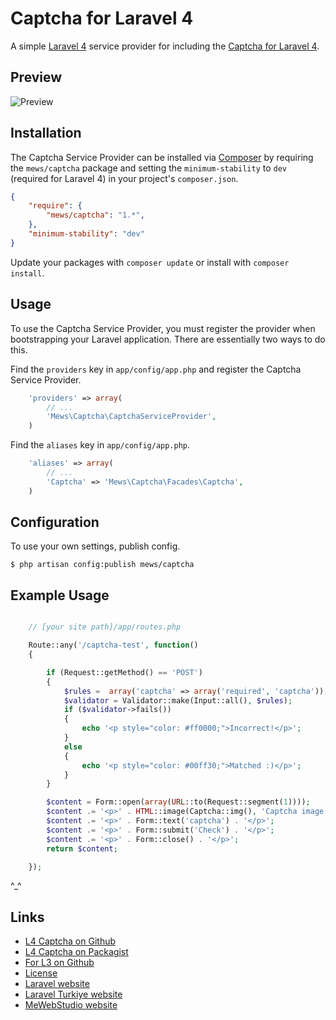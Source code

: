 # Captcha for Laravel 4

A simple [Laravel 4](http://four.laravel.com/) service provider for including the [Captcha for Laravel 4](https://github.com/mewebstudio/captcha).

## Preview
![Preview](http://i.imgur.com/kfXYhlk.jpg?1)

## Installation

The Captcha Service Provider can be installed via [Composer](http://getcomposer.org) by requiring the
`mews/captcha` package and setting the `minimum-stability` to `dev` (required for Laravel 4) in your
project's `composer.json`.

```json
{
    "require": {
        "mews/captcha": "1.*",
    },
    "minimum-stability": "dev"
}
```

Update your packages with ```composer update``` or install with ```composer install```.

## Usage

To use the Captcha Service Provider, you must register the provider when bootstrapping your Laravel application. There are
essentially two ways to do this.

Find the `providers` key in `app/config/app.php` and register the Captcha Service Provider.

```php
    'providers' => array(
        // ...
        'Mews\Captcha\CaptchaServiceProvider',
    )
```

Find the `aliases` key in `app/config/app.php`.

```php
    'aliases' => array(
        // ...
        'Captcha' => 'Mews\Captcha\Facades\Captcha',
    )
```

## Configuration

To use your own settings, publish config.

```$ php artisan config:publish mews/captcha```

## Example Usage

```php

    // [your site path]/app/routes.php

    Route::any('/captcha-test', function()
    {

        if (Request::getMethod() == 'POST')
        {
            $rules =  array('captcha' => array('required', 'captcha'));
            $validator = Validator::make(Input::all(), $rules);
            if ($validator->fails())
            {
                echo '<p style="color: #ff0000;">Incorrect!</p>';
            }
            else
            {
                echo '<p style="color: #00ff30;">Matched :)</p>';
            }
        }

        $content = Form::open(array(URL::to(Request::segment(1))));
        $content .= '<p>' . HTML::image(Captcha::img(), 'Captcha image') . '</p>';
        $content .= '<p>' . Form::text('captcha') . '</p>';
        $content .= '<p>' . Form::submit('Check') . '</p>';
        $content .= '<p>' . Form::close() . '</p>';
        return $content;

    });
```

^_^

## Links

* [L4 Captcha on Github](https://github.com/mewebstudio/captcha)
* [L4 Captcha on Packagist](https://packagist.org/packages/mews/captcha)
* [For L3 on Github](https://github.com/mewebstudio/mecaptcha)
* [License](http://www.opensource.org/licenses/mit-license.php)
* [Laravel website](http://laravel.com)
* [Laravel Turkiye website](http://www.laravel.gen.tr)
* [MeWebStudio website](http://www.mewebstudio.com)
